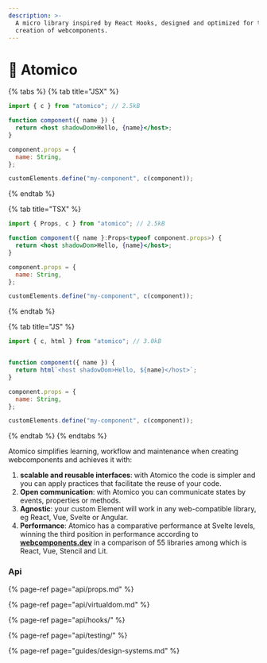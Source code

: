 ```yaml
---
description: >-
  A micro library inspired by React Hooks, designed and optimized for the
  creation of webcomponents.
---
```


# 👋 Atomico



{% tabs %}
{% tab title="JSX" %}
```jsx
import { c } from "atomico"; // 2.5kB

function component({ name }) {
  return <host shadowDom>Hello, {name}</host>;
}

component.props = {
  name: String,
};

customElements.define("my-component", c(component));
```
{% endtab %}

{% tab title="TSX" %}
```jsx
import { Props, c } from "atomico"; // 2.5kB

function component({ name }:Props<typeof component.props>) {
  return <host shadowDom>Hello, {name}</host>;
}

component.props = {
  name: String,
};

customElements.define("my-component", c(component));
```
{% endtab %}

{% tab title="JS" %}
```javascript
import { c, html } from "atomico"; // 3.0kB


function component({ name }) {
  return html`<host shadowDom>Hello, ${name}</host>`;
}

component.props = {
  name: String,
};

customElements.define("my-component", c(component));
```
{% endtab %}
{% endtabs %}



Atomico simplifies learning, workflow and maintenance when creating webcomponents and achieves it with:

1. **scalable and reusable interfaces**: with Atomico the code is simpler and you can apply practices that facilitate the reuse of your code.
2. **Open communication**: with Atomico you can communicate states by events, properties or methods.
3. **Agnostic**: your custom Element will work in any web-compatible library, eg React, Vue, Svelte or Angular.
4. **Performance**: Atomico has a comparative performance at Svelte levels, winning the third position in performance according to [**webcomponents.dev**](https://twitter.com/atomicojs/status/1391775734641745929) in a comparison of 55 libraries among which is React, Vue, Stencil and Lit.

### Api

{% page-ref page="api/props.md" %}

{% page-ref page="api/virtualdom.md" %}

{% page-ref page="api/hooks/" %}

{% page-ref page="api/testing/" %}

{% page-ref page="guides/design-systems.md" %}



